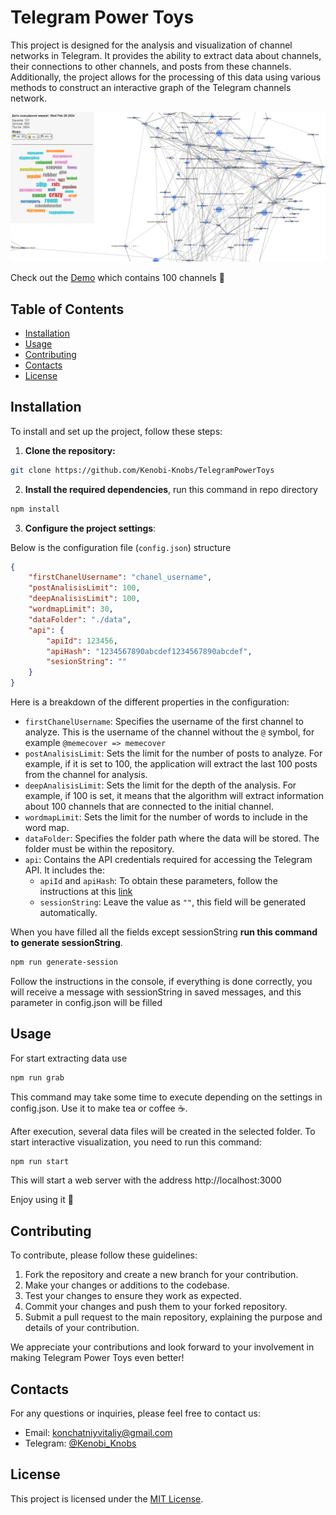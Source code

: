 # Telegram Power Toys

This project is designed for the analysis and visualization of channel networks in Telegram. It provides the ability to extract data about channels, their connections to other channels, and posts from these channels. Additionally, the project allows for the processing of this data using various methods to construct an interactive graph of the Telegram channels network.

![alt text](preview.png)

Check out the [Demo](https://kenobi-knobs.github.io/TelegramPowerToys/) which contains 100 channels 👀

## Table of Contents

- [Installation](#installation)
- [Usage](#usage)
- [Contributing](#contributing)
- [Contacts](#contacts)
- [License](#license)

## Installation
To install and set up the project, follow these steps:

1. **Clone the repository:** 
```bash
git clone https://github.com/Kenobi-Knobs/TelegramPowerToys
```
2. **Install the required dependencies**, run this command in repo directory
```bash
npm install
```
3. **Configure the project settings**:

Below is the configuration file (`config.json`) structure
```json
{
	"firstChanelUsername": "chanel_username",
	"postAnalisisLimit": 100,
	"deepAnalisisLimit": 100,
	"wordmapLimit": 30,
	"dataFolder": "./data",
	"api": {
		"apiId": 123456,
		"apiHash": "1234567890abcdef1234567890abcdef",
		"sesionString": ""
	}
}
```

Here is a breakdown of the different properties in the configuration:

- `firstChanelUsername`: Specifies the username of the first channel to analyze. This is the username of the channel without the `@` symbol, for example `@memecover => memecover`
- `postAnalisisLimit`: Sets the limit for the number of posts to analyze. For example, if it is set to 100, the application will extract the last 100 posts from the channel for analysis.
- `deepAnalisisLimit`: Sets the limit for the depth of the analysis. For example, if 100 is set, it means that the algorithm will extract information about 100 channels that are connected to the initial channel.
- `wordmapLimit`: Sets the limit for the number of words to include in the word map.
- `dataFolder`: Specifies the folder path where the data will be stored. The folder must be within the repository.
- `api`: Contains the API credentials required for accessing the Telegram API. It includes the:
	- `apiId` and `apiHash`: To obtain these parameters, follow the instructions at this [link](https://core.telegram.org/api/obtaining_api_id)
	- `sessionString`: Leave the value as `""`, this field will be generated automatically.

When you have filled all the fields except sessionString **run this command to generate sessionString**.

```bash
npm run generate-session
```

Follow the instructions in the console, if everything is done correctly, you will receive a message with sessionString in saved messages, and this parameter in config.json will be filled

## Usage

For start extracting data use
```bash
npm run grab
```
This command may take some time to execute depending on the settings in config.json. Use it to make tea or coffee ☕️.

After execution, several data files will be created in the selected folder. To start interactive visualization, you need to run this command:

```bash
npm run start
```
This will start a web server with the address http://localhost:3000

Enjoy using it 🎉

## Contributing

To contribute, please follow these guidelines:

1. Fork the repository and create a new branch for your contribution.
2. Make your changes or additions to the codebase.
3. Test your changes to ensure they work as expected.
4. Commit your changes and push them to your forked repository.
5. Submit a pull request to the main repository, explaining the purpose and details of your contribution.

We appreciate your contributions and look forward to your involvement in making Telegram Power Toys even better!

## Contacts

For any questions or inquiries, please feel free to contact us:

- Email: [konchatniyvitaliy@gmail.com](mailto:konchatniyvitaliy@gmail.com)
- Telegram: [@Kenobi_Knobs](https://t.me/Kenobi_Knobs)


## License

This project is licensed under the [MIT License](https://opensource.org/licenses/MIT). 

